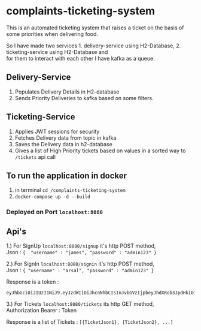 # complaints-ticketing-system
This is an automated ticketing system that raises a ticket on the basis of some priorities when delivering food. <br />

So I have made two services 1. delivery-service using H2-Database, 2. ticketing-service using H2-Database and <br />
for them to interact with each other I have kafka as a queue. <br />

## Delivery-Service
1) Populates Delivery Details in H2-database <br />
2) Sends Priority Deliveries to kafka based on some filters. <br />

## Ticketing-Service
1) Applies JWT sessions for security <br />
2) Fetches Delivery data from topic in kafka <br />
3) Saves the Delivery data in h2-database <br />
4) Gives a list of High Priority tickets based on values in a sorted way to `/tickets` api call <br />

## To run the application in docker
1. in terminal `cd /complaints-ticketing-system` <br />
2. `docker-compose up -d --build` <br />

### Deployed on Port `localhost:8080`

## Api's
1.) For SignUp `localhost:8080/signup` it's http POST method, <br />
Json : `{ 
"username" : "james",
"password" : "admin123"
}` <br />

2.) For SignIn `localhost:8080/signin` it's http POST method, <br />
Json : `{
"username" : "arsal",
"password" : "admin123"
}` <br />

Response is a token :

    eyJhbGciOiJIUzI1NiJ9.eyJzdWIiOiJhcnNhbCIsInJvbGVzIjpbeyJhdXRob3JpdHkiOiJST0xFX0NTUiJ9XSwiaWF0IjoxNjQyMDk3MzE1LCJleHAiOjE2NDIwOTc0MTV9.O7SwdRTvWunUowzd8YB1OwkYwuns5uAhKGv_WcIIZJo

3.) For Tickets `localhost:8080/tickets` its http GET method, <br />
Authorization Bearer : Token

Response is a list of Tickets : `[{TicketJson1}, {TicketJson2}, ...]` <br />
